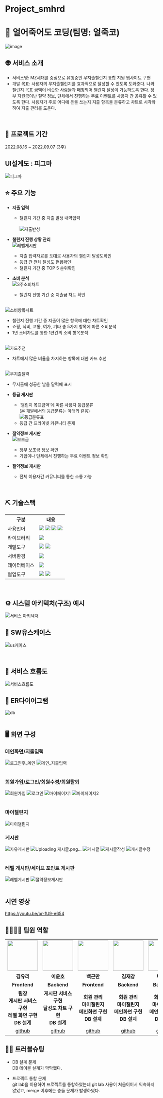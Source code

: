 # Project_smhrd
# 🥶 얼어죽어도 코딩(팀명: 얼죽코)
![image](https://user-images.githubusercontent.com/101463273/190317107-76a99a4d-1867-4f7e-b09c-082a66407dcb.png)


## 👽 서비스 소개
* 서비스명:  MZ세대를 중심으로 유행중인 무지출챌린지 통합 지원 웹사이트 구현
* 개발 목표: 사용자의 무지출챌린지를 효과적으로 달성할 수 있도록 도와준다. 나와 챌린지 목표 금액이 비슷한 사람들과 매칭되어 챌린지 달성이 가능하도록 한다.
정부 지원금이난 절약 정보, 단체에서 진행하는 무료 이벤트를 사용자 간 공유할 수 있도록 한다. 사용자가 주로 어디에 돈을 쓰는지 지출 항목을 분류하고 차트로 시각화하여 지출 관리를 도운다.
<br>

## 📅 프로젝트 기간
2022.08.16 ~ 2022.09.07 (3주)
<br>

## UI설계도 : 피그마
![피그마](https://user-images.githubusercontent.com/108074336/189464650-29e9035b-4efe-4939-ab41-2d59db4cb26c.png)

## ⭐ 주요 기능
* <b>지출 입력</b>
  * 챌린지 기간 중 지출 발생 내역입력  
<br>![지출반성](https://user-images.githubusercontent.com/108074336/189464195-39227081-06f4-4d89-951e-3202f9ac4f76.png)

* <b>챌린지 진행 상황 관리</b>
<br>![레벨게시판](https://user-images.githubusercontent.com/108074336/189463412-0943d186-6a19-40f6-9936-e53dd9c17a73.png)
  * 지출 입력자료를 토대로 사용자의 챌린지 달성도확인
  * 등급 간 전체 달성도 현황확인
  * 챌린지 기간 중 TOP 5 순위확인
 
* <b>소비 분석</b>
<br>![3주소비차트](https://user-images.githubusercontent.com/108074336/189464267-72eb3c3d-9650-4020-b5c5-9f351ca2e428.png)
  * 챌린지 진행 기간 중 지출금 차트 확인
  
<br>![소비항목차트](https://user-images.githubusercontent.com/108074336/189464301-483c753b-3122-4d96-923d-158caa40c565.png)
  * 챌린지 진행 기간 중 지출이 많은 항목에 대한 차트확인
  * 쇼핑, 식비, 교통, 여가, 기타 총 5가지 항목에 따른 소비분석
  * 1년 소비차트를 통한 1년간의 소비 항목분석 
  
<br>![카드추천](https://user-images.githubusercontent.com/108074336/189464103-de6c996b-490b-4bba-b519-4914366b91fc.png)
  * 차트에서 많은 비율을 차지하는 항목에 대한 카드 추천
  
<br>![무지출달력](https://user-images.githubusercontent.com/108074336/189464337-b7d92062-dacb-48f1-9d1c-62901e0b4f0c.png)
  * 무지출에 성공한 날을 달력에 표시

* <b>등급 게시판</b>
  * '챌린지 목표금액'에 따른 사용자 등급분류
  <br> (본 개발에서의 등급분류는 아래와 같음)
<br>![등급분류표](https://user-images.githubusercontent.com/108074336/189463205-f90be6c5-f2e5-447c-97c1-ade4af176df1.png)
  * 등급 간 프라이빗 커뮤니티 존재
  
* <b>절약정보 게시판</b>
<br>![보조금](https://user-images.githubusercontent.com/108074336/189464067-79e591c9-3285-4a03-b6c5-cbc73373d28e.png)
  * 정부 보조금 정보 확인 
  * 기업이나 단체에서 진행하는 무료 이벤트 정보 확인

* <b>절약정보 게시판</b>
  * 전체 이용자간 커뮤니티를 통한 소통 가능 
<br>

## ⛏ 기술스택
<table>
    <tr>
        <th>구분</th>
        <th>내용</th>
    </tr>
    <tr>
        <td>사용언어</td>
        <td>
            <img src="https://img.shields.io/badge/Java-007396?style=for-the-badge&logo=java&logoColor=white"/>
            <img src="https://img.shields.io/badge/HTML5-E34F26?style=for-the-badge&logo=HTML5&logoColor=white"/>
            <img src="https://img.shields.io/badge/CSS3-1572B6?style=for-the-badge&logo=CSS3&logoColor=white"/>
            <img src="https://img.shields.io/badge/JavaScript-F7DF1E?style=for-the-badge&logo=JavaScript&logoColor=white"/>
        </td>
    </tr>
    <tr>
        <td>라이브러리</td>
        <td>
            <img src="https://img.shields.io/badge/BootStrap-7952B3?style=for-the-badge&logo=BootStrap&logoColor=white"/>
        </td>
    </tr>
    <tr>
        <td>개발도구</td>
        <td>
            <img src="https://img.shields.io/badge/Eclipse-2C2255?style=for-the-badge&logo=Eclipse&logoColor=white"/>
            <img src="https://img.shields.io/badge/VSCode-007ACC?style=for-the-badge&logo=VisualStudioCode&logoColor=white"/>
        </td>
    </tr>
    <tr>
        <td>서버환경</td>
        <td>
            <img src="https://img.shields.io/badge/Apache Tomcat-D22128?style=for-the-badge&logo=Apache Tomcat&logoColor=white"/>
        </td>
    </tr>
    <tr>
        <td>데이터베이스</td>
        <td>
            <img src="https://img.shields.io/badge/Oracle 11g-F80000?style=for-the-badge&logo=Oracle&logoColor=white"/>
        </td>
    </tr>
    <tr>
        <td>협업도구</td>
        <td>
            <img src="https://img.shields.io/badge/Git-F05032?style=for-the-badge&logo=Git&logoColor=white"/>
            <img src="https://img.shields.io/badge/GitHub-181717?style=for-the-badge&logo=GitHub&logoColor=white"/>
        </td>
    </tr>
</table>


<br>

## ⚙ 시스템 아키텍처(구조) 예시 
![서비스 아키텍처](https://user-images.githubusercontent.com/25995055/169925538-15867bd9-aa0b-42fc-a39b-88981e926e51.png)
<br>

## 📌 SW유스케이스
![us케이스](https://user-images.githubusercontent.com/101463273/189058538-62776cb8-1eb9-4088-b21d-f89a68cc2c04.png)

<br>

## 📌 서비스 흐름도
![서비스흐름도](https://user-images.githubusercontent.com/101463273/189019753-1cbc1489-5b71-4980-9c90-6fbec84b6923.png)
<br>

## 📌 ER다이어그램
![db](https://user-images.githubusercontent.com/101463273/189014345-19668b19-1a6e-43bb-8f2b-97d5075e86d5.png)
<br>
<br>

## 🖥 화면 구성

### 메인화면/지출입력
![로그인후_메인](https://user-images.githubusercontent.com/101463273/189025954-c0e38b77-22ef-4a1f-acc4-673b246c407d.png)
![메인_지출입력](https://user-images.githubusercontent.com/101463273/189026408-de883063-86b4-439b-a881-ccbd9862c963.png)
<br>
<br>

### 회원가입/로그인/회원수정/회원탈퇴
![회원가입](https://user-images.githubusercontent.com/101463273/189025967-c122cfad-e733-4d50-9028-cc0752a82e0e.png)
![로그인](https://user-images.githubusercontent.com/101463273/189025958-98788b95-7220-4b76-a1e8-6902de36515e.png)
![마이페이지1](https://user-images.githubusercontent.com/101463273/189025986-299441f3-0baa-4832-ae57-76a00d685f3e.png)
![마이페이지2](https://user-images.githubusercontent.com/101463273/189025991-5f127c44-b21a-4834-bfb6-554949c81649.png)
<br>
<br>

### 마이챌린지
![마이챌린지](https://user-images.githubusercontent.com/101463273/189026466-9c941f79-3d8b-4f68-9207-625b977a304d.png)
<br>

### 게시판
![자유게시판](https://user-images.githubusercontent.com/101463273/189026511-749c0978-cc67-4da1-8d51-be34f43cc1b1.png)
![Uploading 게시글.png…]()
![게시글](https://user-images.githubusercontent.com/101463273/189026760-37616a6e-4342-4d48-b13d-e1cf886f3b9a.png)
![게시글작성](https://user-images.githubusercontent.com/101463273/189026529-806cdb5a-2b51-40c2-973e-c21b6fc95531.png)
![게시글수정](https://user-images.githubusercontent.com/101463273/189026523-0ed330f0-b4f8-4b1f-b6f4-5f8155c26c00.png)
<br>
<br>

### 레벨 게시판/세이브 포인트 게시판
![레벨게시판](https://user-images.githubusercontent.com/101463273/189026596-79295e41-40df-4b86-ac24-fea832ab2dcc.png)
![절약정보게시판](https://user-images.githubusercontent.com/101463273/189026622-39ea74db-5ee4-444d-8e53-cf24964c4a0e.png)
<br>
<br>

## 시연 영상
https://youtu.be/or-fU9-e654
## 👨‍👩‍👦‍👦 팀원 역할
<table>
  <tr>
    <td align="center"><img src="https://cdn-icons-png.flaticon.com/512/4439/4439959.png" height="100"/></td>
    <td align="center"><img src="https://cdn-icons-png.flaticon.com/512/4439/4439968.png" width="100" height="100"/></td>
    <td align="center"><img src="https://cdn-icons-png.flaticon.com/512/4440/4440873.png" width="100" height="100"/></td>
    <td align="center"><img src="https://cdn-icons-png.flaticon.com/512/4440/4440953.png" width="100" height="100"/></td>
    <td align="center"><img src="https://cdn-icons-png.flaticon.com/512/4440/4440876.png" width="100" height="100"/></td>
    <td align="center"><img src="https://cdn-icons-png.flaticon.com/512/4439/4439947.png" width="100" height="100"/></td>

  </tr>
  <tr>
    <td align="center"><strong>김유리</strong></td>
    <td align="center"><strong>이윤호</strong></td>
    <td align="center"><strong>백근만</strong></td>
    <td align="center"><strong>김재강</strong></td>
    <td align="center"><strong>박혜민</strong></td>
    <td align="center"><strong>김민우</strong></td>

  </tr>
  <tr>
    <td align="center"><b>Frontend</b></td>
    <td align="center"><b>Backend</b></td>
    <td align="center"><b>Frontend</b></td>
    <td align="center"><b>Backend</b></td>
    <td align="center"><b>Backend</b></td>
    <td align="center"><b>Backend</b></td>

  </tr>
    <tr>
    <td align="center"><b>팀장<br>게시판 서비스 구현<br>레벨 화면 구현<br>DB 설계</b></td>
    <td align="center"><b>게시판 서비스 구현<br>달성도 차트 구현<br>DB 설계</b></td>
    <td align="center"><b>회원 관리<br>마이챌린지<br>메인화면 구현<br>DB 설계</b></td>
    <td align="center"><b>회원 관리<br>마이챌린지<br>메인화면 구현<br>DB 설계</b></td>
    <td align="center"><b>회원 관리<br>마이챌린지<br>메인화면 구현<br>DB 설계</b></td>
    <td align="center"><b>게시판 서비스<br>레벨 화면 구현<br>DB 설계</b></td>
  </tr>
  <tr>
    <td align="center"><a href="https://github.com/kimpizza" target='_blank'>github</a></td>
    <td align="center"><a href="https://github.com/uno719" target='_blank'>github</a></td>
    <td align="center"><a href="https://github.com/100geun10000" target='_blank'>github</a></td>
    <td align="center"><a href="https://github.com/jaegangkim" target='_blank'>github</a></td>
    <td align="center"><a href="https://github.com/bingomangsoo" target='_blank'>github</a></td>
    <td align="center"><a href="https://github.com/Tiel0043" target='_blank'>github</a></td>

  </tr>
</table>

## 🤾‍♂️ 트러블슈팅
  
* DB 설계 문제<br>
 DB 테이블 설계가 막막했다.
 
* 프로젝트 통합 문제<br>
 git lab을 이용하여 프로젝트를 통합하였는데 git lab 사용이 처음이어서 익숙하지 않았고, merge 이후에는 충돌 문제가 발생하였다.

